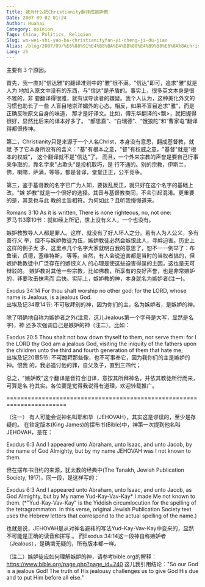 ```yaml
---
Title: 我为什么把Christianity翻译成嫉妒教
Date: 2007-09-02 01:24
Author: Huahai
Category: opinion
Tags: China, Politics, Religion
Slug: wo-wei-shi-yao-ba-christianityfan-yi-cheng-ji-du-jiao
Alias: /blog/2007/09/%E6%88%91%E4%B8%BA%E4%BB%80%E4%B9%88%E6%8A%8Achristianity%E7%BF%BB%E8%AF%91%E6%88%90%E5%AB%89%E5%A6%92%E6%95%99
Lang: zh
---
```


主要有３个原因。

首先，我一直对"信达雅"的翻译准则中的"雅"很不满。"信达"即可，追求"雅"就是人为 地加入原文中没有的东西，与"信达"是矛盾的。事实上，很多英文本身是很不雅的，非 要翻译得很雅，就有误导读者的嫌疑。我个人认为，这种美化外文的习惯也助长了一些 人盲目地崇洋媚外的心态。相反，如果不盲目追求"雅"，而是正确反映原文自身的味道， 那才是好译文。比如，傅东华翻译的&lt;飘&gt;，就把握得很好，显然比后来的译本好多了。 “郝思嘉”、“白瑞德”、“饿狼陀”和“曹家屯”翻译得都很传神。

第二，Christianity只是来源于一个人名Christ，本身没有意思，翻成基督教，就赋 予了它本身所没有的含义："基"有根本之意，"督"有权威之意，"基督"就是"根本的权威"， 这个翻译就不是"信达"了。 而且，一个外来宗教的声誉是要自己行事来争取的，靠名字来"占欺头"是投机取巧，是 行不通的。别的宗教，伊斯兰，佛，喇嘛，萨满，等等，都是音译，堂堂正正，公平竞争。

第三，鉴于基督教的名字已广为人知，要拨乱反正，就只好在这个名字的基础上改。"嫉 妒教"就是一个很好的选择。其音与基督教类同，不会引起混淆。更重要的是，其意也与此 教的主旨相符。为何如此？且听我慢慢道来。

Romans 3:10 As it is written, There is none righteous, no, not one:  
罗马书3章10节：就如经上所记，世上没有义人，一个也没有。

嫉妒教教导人人都是罪人。这样，就没有了好人坏人之分。若有人为人公义，多有善行义 举，但不与嫉妒教徒为伍，嫉妒教徒必然会嫉恨此人，寻衅迫害。历史上这样的例子太 多，这里点几个名字大家就明白我的意思了，恕不一一例举了：布鲁诺，贞德，塞维特斯， 等等。自然，有人会说迫害都是当时的当权者搞的，但嫉妒教教徒中广泛存在的嫉恨义人 的心理是使这些迫害得逞的主因，这也是无可辩驳的。 嫉妒教对其他一些宗教，比如佛教，所享有的良好声誉，也是非常嫉妒的，非要攻击抹黑而 后快。实际上，嫉妒教的神，本身就名为嫉妒者(注一)。

Exodus 34:14 For thou shalt worship no other god: for the LORD, whose name is Jealous, is a jealous God.  
出埃及记34章14节: 不可敬拜别的神，因为你们的主，名为嫉妒者，是嫉妒的神。

除了明确地自称为嫉妒者之外(注意，这儿Jealous第一个字母是大写，显然是名字)，神 还多次强调自己是嫉妒的神（注二）。比如：

Exodus 20:5 Thou shalt not bow down thyself to them, nor serve them: for I the LORD thy God am a jealous God, visiting the iniquity of the fathers upon the children unto the third and fourth generation of them that hate me;  
出埃及记20章5节: 不可跪拜那些像，也不可事奉它，因为我你们的主是嫉妒的神。恨我 的，我必追讨他的罪，自父及子，直到三四代；

总之，"嫉妒教"这个翻译是音符合旧译，意按其所拜神名，并依其教徒所行而来，可算是名 符其实。各位要是觉得我说得有道理，欢迎转载推广。

=======================================================================

（注一） 有人可能会说神名叫耶和华（JEHOVAH），其实这是谬误的，至少是存疑的。 在钦定版本(King James)的摆布书(Bible)中，神第一次提到他名叫JEHOVAH，是在：

Exodus 6:3 And I appeared unto Abraham, unto Isaac, and unto Jacob, by the name of God Almighty, but by my name JEHOVAH was I not known to them.

但在摆布书旧约的来源，犹太教的经典中(The Tanakh, Jewish Publication Society, 1917)，同一段，是这样写的：

Exodus 6:3 And I appeared unto Abraham, unto Isaac, and unto Jacob, as God Almighty, but by My name Yud-Kay-Vav-Kay\* I made Me not known to them. (\*"Yud-Kay-Vav-Kay" is the Yiddish circumlocution for the spelling of the tetragrammaton. In this verse, original Jewish Publication Society text uses the Hebrew letters that correspond to the actual spelling of the name.)

也就是说，JEHOVAH是从对神名避袆的写法Yud-Kay-Vav-Kay中变来的，显然不可能是正确的读音和拼写.。 而Exodus 34:14这一段神自称嫉妒者（Jealous），是确凿无疑的，所有版本都一样。

（注二）嫉妒徒应如何理解嫉妒的神，请参考bible.org的解释：<https://www.bible.org/page.php?page_id=240> 这儿我引用结论："So our God is a jealous God! The truth of His jealousy challenges us to give God His due and to put Him before all else."
